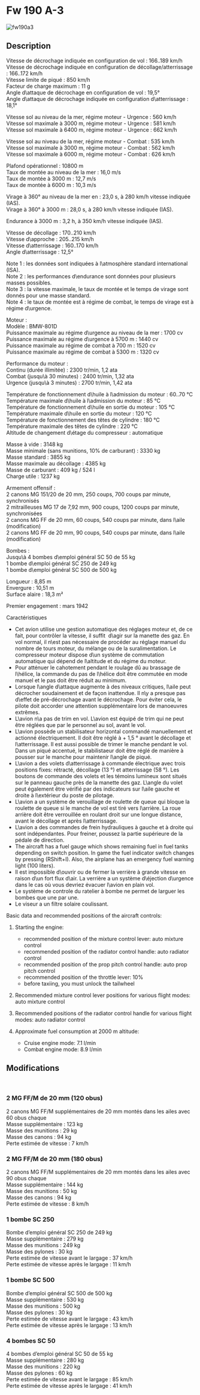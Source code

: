 # Fw 190 A-3  
  
![fw190a3](../images/fw190a3.png)  
  
## Description  
  
Vitesse de décrochage indiquée en configuration de vol : 166..189 km/h  
Vitesse de décrochage indiquée en configuration de décollage/atterrissage : 166..172 km/h  
Vitesse limite de piqué : 850 km/h  
Facteur de charge maximum : 11 g  
Angle d\attaque de décrochage en configuration de vol : 19,5°  
Angle d\attaque de décrochage indiquée en configuration d\atterrissage : 18,1°  
  
Vitesse sol au niveau de la mer, régime moteur - Urgence : 560 km/h  
Vitesse sol maximale à 3000 m, régime moteur - Urgence : 581 km/h  
Vitesse sol maximale à 6400 m, régime moteur - Urgence : 662 km/h  
  
Vitesse sol au niveau de la mer, régime moteur - Combat : 535 km/h  
Vitesse sol maximale à 3000 m, régime moteur - Combat : 562 km/h  
Vitesse sol maximale à 6000 m, régime moteur - Combat : 626 km/h  
  
Plafond opérationnel : 10800 m  
Taux de montée au niveau de la mer : 16,0 m/s  
Taux de montée à 3000 m : 12,7 m/s  
Taux de montée à 6000 m : 10,3 m/s  
  
Virage à 360° au niveau de la mer en : 23,0 s, à 280 km/h vitesse indiquée (IAS).  
Virage à 360° à 3000 m : 28,0 s, à 280 km/h vitesse indiquée (IAS).  
  
Endurance à 3000 m : 3,2 h, à 350 km/h vitesse indiquée (IAS).  
  
Vitesse de décollage : 170..210 km/h  
Vitesse d\approche : 205..215 km/h  
Vitesse d\atterrissage : 160..170 km/h  
Angle d\atterrissage : 12,5°  
  
Note 1 : les données sont indiquées à l\atmosphère standard international (ISA).  
Note 2 : les performances d\endurance sont données pour plusieurs masses possibles.  
Note 3 : la vitesse maximale, le taux de montée et le temps de virage sont donnés pour une masse standard.  
Note 4 : le taux de montée est à régime de combat, le temps de virage est à régime d\urgence.  
  
Moteur :  
Modèle : BMW-801D  
Puissance maximale au régime d\urgence au niveau de la mer : 1700 cv  
Puissance maximale au régime d\urgence à 5700 m : 1440 cv  
Puissance maximale au régime de combat à 700 m : 1520 cv  
Puissance maximale au régime de combat à 5300 m : 1320 cv  
  
Performance du moteur :  
Continu (durée illimitée) : 2300 tr/min, 1,2 ata  
Combat (jusqu\à 30 minutes) : 2400 tr/min, 1,32 ata  
Urgence (jusqu\à 3 minutes) : 2700 tr/min, 1,42 ata  
  
Température de fonctionnement d\huile à l\admission du moteur : 60..70 °C  
Température maximale d\huile à l\admission du moteur : 85 °C  
Température de fonctionnement d\huile en sortie du moteur : 105 °C  
Température maximale d\huile en sortie du moteur : 120 °C  
Température de fonctionnement des têtes de cylindre : 180 °C  
Température maximale des têtes de cylindre : 220 °C  
Altitude de changement d\étage du compresseur : automatique  
  
Masse à vide : 3148 kg  
Masse minimale (sans munitions, 10% de carburant) : 3330 kg  
Masse standard : 3855 kg  
Masse maximale au décollage : 4385 kg  
Masse de carburant : 409 kg / 524 l  
Charge utile : 1237 kg  
  
Armement offensif :  
2 canons MG 151/20 de 20 mm, 250 coups, 700 coups par minute, synchronisés  
2 mitrailleuses MG 17 de 7,92 mm, 900 coups, 1200 coups par minute, synchronisées  
2 canons MG FF de 20 mm, 60 coups, 540 coups par minute, dans l\aile (modification)  
2 canons MG FF de 20 mm, 90 coups, 540 coups par minute, dans l\aile (modification)  
  
Bombes :  
Jusqu\à 4 bombes d\emploi général SC 50 de 55 kg  
1 bombe d\emploi général SC 250 de 249 kg  
1 bombe d\emploi général SC 500 de 500 kg  
  
Longueur : 8,85 m  
Envergure : 10,51 m  
Surface alaire : 18,3 m²  
  
Premier engagement : mars 1942  
  
Caractéristiques  
- Cet avion utilise une gestion automatique des réglages moteur et, de ce fait, pour contrôler la vitesse, il suffit  d\agir sur la manette des gaz. En vol normal, il n\est pas nécessaire de procéder au réglage manuel du nombre de tours moteur, du mélange ou de la suralimentation. Le compresseur moteur dispose d\un système de commutation automatique qui dépend de l\altitude et du régime du moteur.  
- Pour atténuer le cahotement pendant le roulage dû au brassage de l\hélice, la commande du pas de l\hélice doit être commutée en mode manuel et le pas doit être réduit au minimum.  
- Lorsque l\angle d\attaque augmente à des niveaux critiques, l\aile peut décrocher soudainement et de façon inattendue. Il n\y a presque pas d\effet de pré-décrochage avant le décrochage. Pour éviter cela, le pilote doit accorder une attention supplémentaire lors de manoeuvres extrêmes.  
- L\avion n\a pas de trim en vol. L\avion est équipé de trim qui ne peut être réglées que par le personnel au sol, avant le vol.  
- L\avion possède un stabilisateur horizontal commandé manuellement et actionné électriquement. Il doit être réglé à + 1,5 ° avant le décollage et l\atterrissage. Il est aussi possible de trimer le manche pendant le vol. Dans un piqué accentué, le stabilistaeur doit être réglé de manière à pousser sur le manche pour maintenir l\angle de piqué.  
- L\avion a des volets d\atterrissage à commande électrique avec trois positions fixes: rétracté, décollage (13 °) et atterrissage (58 °). Les boutons de commande des volets et les témoins lumineux sont situés sur le panneau gauche près de la manette des gaz. L\angle du volet peut également être vérifié par des indicateurs sur l\aile gauche et droite à l\extérieur du poste de pilotage.  
- L\avion a un système de verouillage de roulette de queue qui bloque la roulette de queue si le manche de vol est tiré vers l\arrière. La roue arrière doit être verrouillée en roulant droit sur une longue distance, avant le décollage et après l\atterrissage.  
- L\avion a des commandes de frein hydrauliques à gauche et à droite qui sont indépendantes. Pour freiner, poussez la partie supérieure de la pédale de direction.  
- The aircraft has a fuel gauge which shows remaining fuel in fuel tanks depending on switch position. In game the fuel indicator switch changes by pressing (RShift+I). Also, the airplane has an emergency fuel warning light (100 liters).  
- Il est impossible d\ouvrir ou de fermer la verrière à grande vitesse en raison d\un fort flux d\air. La verrière a un système d\éjection d\urgence dans le cas où vous devriez évacuer l\avion en plain vol.  
- Le système de controle du ratelier à bombe ne permet de larguer les bombes que une par une.  
- Le viseur a un filtre solaire coulissant.  
  
Basic data and recommended positions of the aircraft controls:  
1. Starting the engine:  
	- recommended position of the mixture control lever: auto mixture control  
	- recommended position of the radiator control handle: auto radiator control  
	- recommended position of the prop pitch control handle: auto prop pitch control  
	- recommended position of the throttle lever: 10%  
	- before taxiing, you must unlock the tailwheel  
  
2. Recommended mixture control lever positions for various flight modes: auto mixture control  
  
3. Recommended positions of the radiator control handle for various flight modes: auto radiator control  
  
4. Approximate fuel consumption at 2000 m altitude:  
	- Cruise engine mode: 7.1 l/min  
	- Combat engine mode: 8.9 l/min  
  
## Modifications  
  ﻿
  
  
### 2 MG FF/M de 20 mm (120 obus)  
  
2 canons MG FF/M supplémentaires de 20 mm montés dans les ailes avec 60 obus chaque  
Masse supplémentaire : 123 kg  
Masse des munitions : 29 kg  
Masse des canons : 94 kg  
Perte estimée de vitesse : 7 km/h  ﻿
  
  
### 2 MG FF/M de 20 mm (180 obus)  
  
2 canons MG FF/M supplémentaires de 20 mm montés dans les ailes avec 90 obus chaque  
Masse supplémentaire : 144 kg  
Masse des munitions : 50 kg  
Masse des canons : 94 kg  
Perte estimée de vitesse : 8 km/h  ﻿
  
  
### 1 bombe SC 250  
  
Bombe d’emploi général SC 250 de 249 kg  
Masse supplémentaire : 279 kg  
Masse des munitions : 249 kg  
Masse des pylones : 30 kg  
Perte estimée de vitesse avant le largage : 37 km/h  
Perte estimée de vitesse après le largage : 11 km/h  ﻿
  
  
### 1 bombe SC 500  
  
Bombe d’emploi général SC 500 de 500 kg  
Masse supplémentaire : 530 kg  
Masse des munitions : 500 kg  
Masse des pylones : 30 kg  
Perte estimée de vitesse avant le largage : 43 km/h  
Perte estimée de vitesse après le largage : 13 km/h  ﻿
  
  
### 4 bombes SC 50  
  
4 bombes d’emploi général SC 50 de 55 kg  
Masse supplémentaire : 280 kg  
Masse des munitions : 220 kg  
Masse des pylones : 60 kg  
Perte estimée de vitesse avant le largage : 85 km/h  
Perte estimée de vitesse après le largage : 41 km/h  